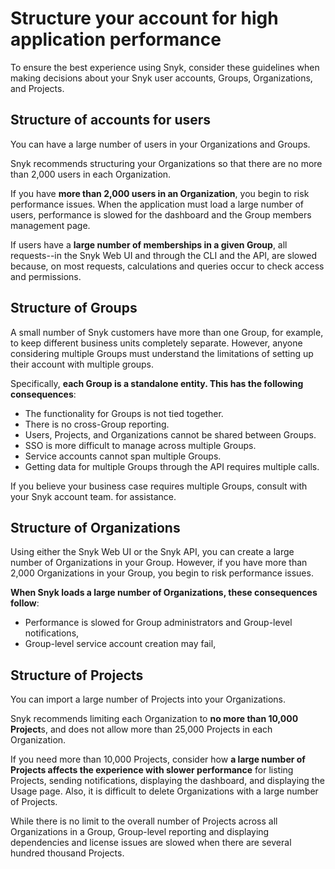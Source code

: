 # Structure your account for high application performance

To ensure the best experience using Snyk, consider these guidelines when making decisions about your Snyk user accounts, Groups, Organizations, and Projects.

## Structure of accounts for users

You can have a large number of users in your Organizations and Groups.

Snyk recommends structuring your Organizations so that there are no more than 2,000 users in each Organization.

If you have **more than 2,000 users in an Organization**, you begin to risk performance issues. When the application must load a large number of users, performance is slowed for the dashboard and the Group members management page.

If users have a **large number of memberships in a given Group**, all requests--in the Snyk Web UI and through the CLI and the API, are slowed because, on most requests, calculations and queries occur to check access and permissions.

## Structure of Groups

A small number of Snyk customers have more than one Group, for example, to keep different business units completely separate. However, anyone considering multiple Groups must understand the limitations of setting up their account with multiple groups.

Specifically, **each Group is a standalone entity. This has the following consequences**:

* The functionality for Groups is not tied together.
* There is no cross-Group reporting.
* Users, Projects, and Organizations cannot be shared between Groups.
* SSO is more difficult to manage across multiple Groups.
* Service accounts cannot span multiple Groups.
* Getting data for multiple Groups through the API requires multiple calls.

If you believe your business case requires multiple Groups, consult with your Snyk account team. for assistance.

## Structure of Organizations

Using either the Snyk Web UI or the Snyk API, you can create a large number of Organizations in your Group. However, if you have more than 2,000 Organizations in your Group, you begin to risk performance issues.

**When Snyk loads a large number of Organizations, these consequences follow**:

* Performance is slowed for Group administrators and Group-level notifications,
* Group-level service account creation may fail,

## Structure of Projects

You can import a large number of Projects into your Organizations.

Snyk recommends limiting each Organization to **no more than 10,000 Project**s, and does not allow more than 25,000 Projects in each Organization.

If you need more than 10,000 Projects, consider how **a large number of Projects affects the experience with slower performance** for listing Projects, sending notifications, displaying the dashboard, and displaying the Usage page. Also, it is difficult to delete Organizations with a large number of Projects.

While there is no limit to the overall number of Projects across all Organizations in a Group, Group-level reporting and displaying dependencies and license issues are slowed when there are several hundred thousand Projects.
